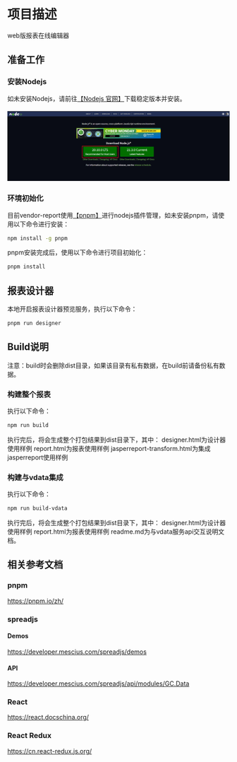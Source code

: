 # 项目描述

web版报表在线编辑器

## 准备工作

### 安装Nodejs

如未安装Nodejs，请前往[【Nodejs 官网】](https://nodejs.org/en/)下载稳定版本并安装。

####
![nodejs-download.png](assets/images/nodejs-download.png)

### 环境初始化

目前vendor-report使用[【pnpm】](https://pnpm.io/zh/)进行nodejs插件管理，如未安装pnpm，请使用以下命令进行安装：
```sh
npm install -g pnpm
```
pnpm安装完成后，使用以下命令进行项目初始化：
```sh
pnpm install
```

## 报表设计器

本地开启报表设计器预览服务，执行以下命令：
```js
pnpm run designer
```

## Build说明
注意：build时会删除dist目录，如果该目录有私有数据，在build前请备份私有数据。

### 构建整个报表
执行以下命令：
```sh
npm run build
```
执行完后，将会生成整个打包结果到dist目录下，其中：
designer.html为设计器使用样例
report.html为报表使用样例
jasperreport-transform.html为集成jasperreport使用样例

### 构建与vdata集成
执行以下命令：
```sh
npm run build-vdata
```
执行完后，将会生成整个打包结果到dist目录下，其中：
designer.html为设计器使用样例
report.html为报表使用样例
readme.md为与vdata服务api交互说明文档。

## 相关参考文档

### pnpm

https://pnpm.io/zh/

### spreadjs

#### Demos

https://developer.mescius.com/spreadjs/demos

#### API

https://developer.mescius.com/spreadjs/api/modules/GC.Data

### React

https://react.docschina.org/

### React Redux

https://cn.react-redux.js.org/
